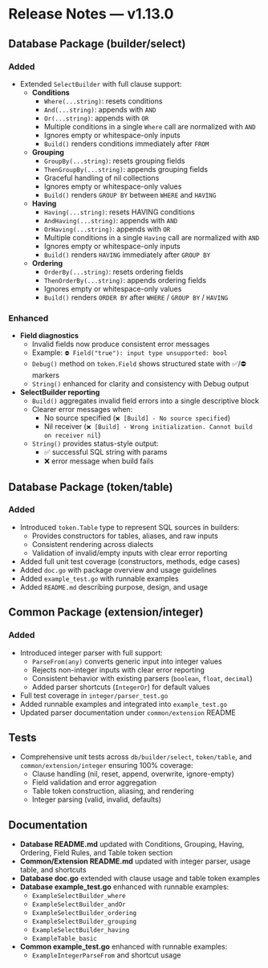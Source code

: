 # Release Notes — v1.13.0

## Database Package (builder/select)

### Added
- Extended `SelectBuilder` with full clause support:
  - **Conditions**
    - `Where(...string)`: resets conditions
    - `And(...string)`: appends with `AND`
    - `Or(...string)`: appends with `OR`
    - Multiple conditions in a single `Where` call are normalized with `AND`
    - Ignores empty or whitespace-only inputs
    - `Build()` renders conditions immediately after `FROM`
  - **Grouping**
    - `GroupBy(...string)`: resets grouping fields
    - `ThenGroupBy(...string)`: appends grouping fields
    - Graceful handling of nil collections
    - Ignores empty or whitespace-only values
    - `Build()` renders `GROUP BY` between `WHERE` and `HAVING`
  - **Having**
    - `Having(...string)`: resets HAVING conditions
    - `AndHaving(...string)`: appends with `AND`
    - `OrHaving(...string)`: appends with `OR`
    - Multiple conditions in a single `Having` call are normalized with `AND`
    - Ignores empty or whitespace-only inputs
    - `Build()` renders `HAVING` immediately after `GROUP BY`
  - **Ordering**
    - `OrderBy(...string)`: resets ordering fields
    - `ThenOrderBy(...string)`: appends ordering fields
    - Ignores empty or whitespace-only values
    - `Build()` renders `ORDER BY` after `WHERE` / `GROUP BY` / `HAVING`

### Enhanced
- **Field diagnostics**
  - Invalid fields now produce consistent error messages
  - Example: `⛔️ Field("true"): input type unsupported: bool`
  - `Debug()` method on `token.Field` shows structured state with ✅/⛔️ markers
  - `String()` enhanced for clarity and consistency with Debug output
- **SelectBuilder reporting**
  - `Build()` aggregates invalid field errors into a single descriptive block
  - Clearer error messages when:
    - No source specified (`❌ [Build] - No source specified`)
    - Nil receiver (`❌ [Build] - Wrong initialization. Cannot build on receiver nil`)
  - `String()` provides status-style output:
    - ✅ successful SQL string with params
    - ❌ error message when build fails

## Database Package (token/table)

### Added
- Introduced `token.Table` type to represent SQL sources in builders:
  - Provides constructors for tables, aliases, and raw inputs
  - Consistent rendering across dialects
  - Validation of invalid/empty inputs with clear error reporting
- Added full unit test coverage (constructors, methods, edge cases)
- Added `doc.go` with package overview and usage guidelines
- Added `example_test.go` with runnable examples
- Added `README.md` describing purpose, design, and usage

## Common Package (extension/integer)

### Added
- Introduced integer parser with full support:
  - `ParseFrom(any)` converts generic input into integer values
  - Rejects non-integer inputs with clear error reporting
  - Consistent behavior with existing parsers (`boolean`, `float`, `decimal`)
  - Added parser shortcuts (`IntegerOr`) for default values
- Full test coverage in `integer/parser_test.go`
- Added runnable examples and integrated into `example_test.go`
- Updated parser documentation under `common/extension` README

## Tests
- Comprehensive unit tests across `db/builder/select`, `token/table`, and `common/extension/integer` ensuring 100% coverage:
  - Clause handling (nil, reset, append, overwrite, ignore-empty)
  - Field validation and error aggregation
  - Table token construction, aliasing, and rendering
  - Integer parsing (valid, invalid, defaults)

## Documentation
- **Database README.md** updated with Conditions, Grouping, Having, Ordering, Field Rules, and Table token section
- **Common/Extension README.md** updated with integer parser, usage table, and shortcuts
- **Database doc.go** extended with clause usage and table token examples
- **Database example_test.go** enhanced with runnable examples:
  - `ExampleSelectBuilder_where`
  - `ExampleSelectBuilder_andOr`
  - `ExampleSelectBuilder_ordering`
  - `ExampleSelectBuilder_grouping`
  - `ExampleSelectBuilder_having`
  - `ExampleTable_basic`
- **Common example_test.go** enhanced with runnable examples:
  - `ExampleIntegerParseFrom` and shortcut usage

